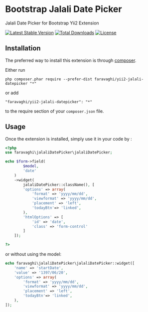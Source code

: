 Bootstrap Jalali Date Picker
========================
Jalali Date Picker for Bootstrap Yii2 Extension

[![Latest Stable Version](https://poser.pugx.org/faravaghi/yii2-jalali-datepicker/v/stable)](https://packagist.org/packages/faravaghi/yii2-jalali-datepicker) [![Total Downloads](https://poser.pugx.org/faravaghi/yii2-jalali-datepicker/downloads)](https://packagist.org/packages/faravaghi/yii2-jalali-datepicker) [![License](https://poser.pugx.org/faravaghi/yii2-jalali-datepicker/license)](https://packagist.org/packages/faravaghi/yii2-jalali-datepicker)

Installation
------------

The preferred way to install this extension is through [composer](http://getcomposer.org/download/).

Either run

```
php composer.phar require --prefer-dist faravaghi/yii2-jalali-datepicker "*"
```

or add

```
"faravaghi/yii2-jalali-datepicker": "*"
```

to the require section of your `composer.json` file.


Usage
-----

Once the extension is installed, simply use it in your code by  :

```php
<?php 
use faravaghi\jalaliDatePicker\jalaliDatePicker;

echo $form->field(
		$model, 
		'date'
	)
	->widget(
		jalaliDatePicker::className(), [
		'options' => array(
			'format' => 'yyyy/mm/dd',
			'viewformat' => 'yyyy/mm/dd',
			'placement' => 'left',
			'todayBtn'=> 'linked',
		),
		'htmlOptions' => [
			'id' => 'date',
			'class'	=> 'form-control'
		]
	]);

?>
```
or without using the model:
```php
echo faravaghi\jalaliDatePicker\jalaliDatePicker::widget([
	'name' => 'startDate',
	'value' => '1397/06/20',
	'options' => array(
		'format' => 'yyyy/mm/dd',
		'viewformat' => 'yyyy/mm/dd',
		'placement' => 'left',
		'todayBtn'=> 'linked',
	),
]);
```
